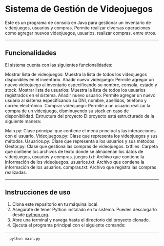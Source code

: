 # Sistema de Gestión de Videojuegos
Este es un programa de consola en Java para gestionar un inventario de videojuegos, usuarios y compras. Permite realizar diversas operaciones como agregar nuevos videojuegos, usuarios, realizar compras, entre otros.

---------------------------------------------------------------------------------------------------------------------
## Funcionalidades
El sistema cuenta con las siguientes funcionalidades:

Mostrar lista de videojuegos: Muestra la lista de todos los videojuegos disponibles en el inventario.
Añadir nuevo videojuego: Permite agregar un nuevo videojuego al inventario especificando su nombre, consola, estado y stock.
Mostrar lista de usuarios: Muestra la lista de todos los usuarios registrados en el sistema.
Añadir nuevo usuario: Permite agregar un nuevo usuario al sistema especificando su DNI, nombre, apellidos, teléfono y correo electrónico.
Comprar videojuego: Permite a un usuario realizar la compra de un videojuego, disminuyendo su stock en caso de disponibilidad.
Estructura del proyecto
El proyecto está estructurado de la siguiente manera:

Main.py: Clase principal que contiene el menú principal y las interacciones con el usuario.
Videojuegos.py: Clase que representa los videojuegos y sus métodos.
Usuarios.py: Clase que representa a los usuarios y sus métodos.
Gestor.py: Clase que gestiona las compras de videojuegos.
txtfiles: Carpeta que contiene los archivos de texto donde se almacenan los datos de videojuegos, usuarios y compras.
juegos.txt: Archivo que contiene la información de los videojuegos.
usuarios.txt: Archivo que contiene la información de los usuarios.
compras.txt: Archivo que registra las compras realizadas.

---------------------------------------------------------------------------------------------------------------------

## Instrucciones de uso

1. Clona este repositorio en tu máquina local.
2. Asegúrate de tener Python instalado en tu sistema. Puedes descargarlo desde [python.org](https://www.python.org/downloads/).
3. Abre una terminal y navega hasta el directorio del proyecto clonado.
4. Ejecuta el programa principal con el siguiente comando:
---------------------------------------------------------------------------------------------------------------------   
      python main.py





